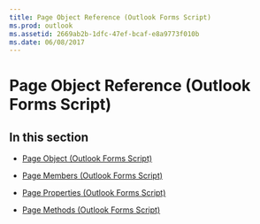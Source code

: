 ```yaml
---
title: Page Object Reference (Outlook Forms Script)
ms.prod: outlook
ms.assetid: 2669ab2b-1dfc-47ef-bcaf-e8a9773f010b
ms.date: 06/08/2017
---
```



# Page Object Reference (Outlook Forms Script)

## In this section


-  [Page Object (Outlook Forms Script)](Outlook.page.md)
    
-  [Page Members (Outlook Forms Script)](page-members-outlook-forms-script.md)
    
-  [Page Properties (Outlook Forms Script)](page-properties-outlook-forms-script.md)
    
-  [Page Methods (Outlook Forms Script)](page-methods-outlook-forms-script.md)
    

